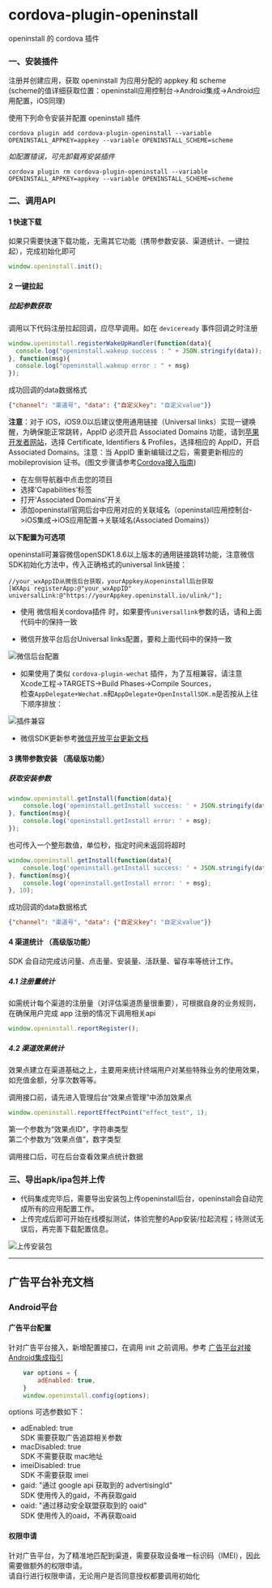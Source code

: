 # cordova-plugin-openinstall
openinstall 的 cordova 插件

### 一、安装插件
注册并创建应用，获取 openinstall 为应用分配的 appkey 和 scheme  
(scheme的值详细获取位置：openinstall应用控制台->Android集成->Android应用配置，iOS同理)  

使用下列命令安装并配置 openinstall 插件
```
cordova plugin add cordova-plugin-openinstall --variable OPENINSTALL_APPKEY=appkey --variable OPENINSTALL_SCHEME=scheme
```

*如配置错误，可先卸载再安装插件*
```
cordova plugin rm cordova-plugin-openinstall --variable OPENINSTALL_APPKEY=appkey --variable OPENINSTALL_SCHEME=scheme
```

### 二、调用API

#### 1 快速下载
如果只需要快速下载功能，无需其它功能（携带参数安装、渠道统计、一键拉起），完成初始化即可
``` js
window.openinstall.init();
```
#### 2 一键拉起
##### 拉起参数获取
调用以下代码注册拉起回调，应尽早调用。如在 `deviceready` 事件回调之时注册
``` js
window.openinstall.registerWakeUpHandler(function(data){
  console.log("openinstall.wakeup success : " + JSON.stringify(data));
}, function(msg){
  console.log("openinstall.wakeup error : " + msg)
});
```
成功回调的data数据格式  
``` json
{"channel": "渠道号", "data": {"自定义key": "自定义value"}}
```
__注意__：对于 iOS，iOS9.0以后建议使用通用链接（Universal links）实现一键唤醒，为确保能正常跳转，AppID 必须开启 Associated Domains 功能，请到[苹果开发者网站](https://developer.apple.com)，选择 Certificate, Identifiers & Profiles，选择相应的 AppID，开启 Associated Domains。注意：当 AppID 重新编辑过之后，需要更新相应的 mobileprovision 证书。(图文步骤请参考[Cordova接入指南](https://www.openinstall.io/doc/cordova_sdk.html))  
- 在左侧导航器中点击您的项目  
- 选择'Capabilities'标签  
- 打开'Associated Domains'开关  
- 添加openinstall官网后台中应用对应的关联域名（openinstall应用控制台->iOS集成->iOS应用配置->关联域名(Associated Domains)）

**以下配置为可选项**  

openinstall可兼容微信openSDK1.8.6以上版本的通用链接跳转功能，注意微信SDK初始化方法中，传入正确格式的universal link链接：  
``` objc
//your_wxAppID从微信后台获取，yourAppkey从openinstall后台获取
[WXApi registerApp:@"your_wxAppID" universalLink:@"https://yourAppkey.openinstall.io/ulink/"];
```
- 使用 微信相关cordova插件 时，如果要传`universallink`参数的话，请和上面代码中的保持一致

- 微信开放平台后台Universal links配置，要和上面代码中的保持一致  

![微信后台配置](res/wexinUL.jpg)  

- 如果使用了类似 `cordova-plugin-wechat` 插件，为了互相兼容，请注意Xcode工程->TARGETS->Build Phases->Compile Sources，  
检查`AppDelegate+Wechat.m`和`AppDelegate+OpenInstallSDK.m`是否按从上往下顺序排放：

![插件兼容](res/cordovawo.png)

- 微信SDK更新参考[微信开放平台更新文档](https://developers.weixin.qq.com/doc/oplatform/Mobile_App/Access_Guide/iOS.html)  


#### 3 携带参数安装 （高级版功能）
##### 获取安装参数  
``` js
window.openinstall.getInstall(function(data){
    console.log('openinstall.getInstall success: ' + JSON.stringify(data));
}, function(msg){
    console.log('openinstall.getInstall error: ' + msg);
});
```
也可传入一个整形数值，单位秒，指定时间未返回将超时  
``` js
window.openinstall.getInstall(function(data){
    console.log('openinstall.getInstall success: ' + JSON.stringify(data));
}, function(msg){
    console.log('openinstall.getInstall error: ' + msg);
}, 10);
```
成功回调的data数据格式  
``` json
{"channel": "渠道号", "data": {"自定义key": "自定义value"}}
```

#### 4 渠道统计 （高级版功能）  
SDK 会自动完成访问量、点击量、安装量、活跃量、留存率等统计工作。

##### 4.1 注册量统计  
如需统计每个渠道的注册量（对评估渠道质量很重要），可根据自身的业务规则，在确保用户完成 app 注册的情况下调用相关api  
``` js
window.openinstall.reportRegister();
```

##### 4.2 渠道效果统计  
效果点建立在渠道基础之上，主要用来统计终端用户对某些特殊业务的使用效果，如充值金额，分享次数等等。  

调用接口前，请先进入管理后台“效果点管理”中添加效果点  

``` js
window.openinstall.reportEffectPoint("effect_test", 1);
```
第一个参数为“效果点ID”，字符串类型  
第二个参数为“效果点值”，数字类型  
  
调用接口后，可在后台查看效果点统计数据

### 三、导出apk/ipa包并上传
- 代码集成完毕后，需要导出安装包上传openinstall后台，openinstall会自动完成所有的应用配置工作。  
- 上传完成后即可开始在线模拟测试，体验完整的App安装/拉起流程；待测试无误后，再完善下载配置信息。

![上传安装包](res/guide2.jpg)  

----------

## 广告平台补充文档

### Android平台

#### 广告平台配置
针对广告平台接入，新增配置接口，在调用 init 之前调用。参考 [广告平台对接Android集成指引](https://www.openinstall.io/doc/ad_android.html)
``` js
    var options = {
        adEnabled: true, 
    }
    window.openinstall.config(options);
```
options 可选参数如下：  
- adEnabled: true   
SDK 需要获取广告追踪相关参数
- macDisabled: true  
SDK 不需要获取 mac地址
- imeiDisabled: true  
SDK 不需要获取 imei
- gaid: "通过 google api 获取到的 advertisingId"  
SDK 使用传入的gaid，不再获取gaid
- oaid: "通过移动安全联盟获取到的 oaid"  
SDK 使用传入的oaid，不再获取oaid
#### 权限申请
针对广告平台，为了精准地匹配到渠道，需要获取设备唯一标识码（IMEI），因此需要做额外的权限申请。  
请自行进行权限申请，无论用户是否同意授权都要调用初始化

